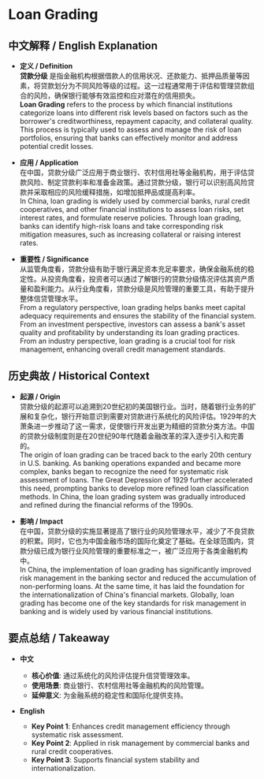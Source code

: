 # Loan Grading

## 中文解释 / English Explanation

* **定义 / Definition**  
  **贷款分级** 是指金融机构根据借款人的信用状况、还款能力、抵押品质量等因素，将贷款划分为不同风险等级的过程。这一过程通常用于评估和管理贷款组合的风险，确保银行能够有效监控和应对潜在的信用损失。  
  **Loan Grading** refers to the process by which financial institutions categorize loans into different risk levels based on factors such as the borrower's creditworthiness, repayment capacity, and collateral quality. This process is typically used to assess and manage the risk of loan portfolios, ensuring that banks can effectively monitor and address potential credit losses.

* **应用 / Application**  
  在中国，贷款分级广泛应用于商业银行、农村信用社等金融机构，用于评估贷款风险、制定贷款利率和准备金政策。通过贷款分级，银行可以识别高风险贷款并采取相应的风险缓释措施，如增加抵押品或提高利率。  
  In China, loan grading is widely used by commercial banks, rural credit cooperatives, and other financial institutions to assess loan risks, set interest rates, and formulate reserve policies. Through loan grading, banks can identify high-risk loans and take corresponding risk mitigation measures, such as increasing collateral or raising interest rates.

* **重要性 / Significance**  
  从监管角度看，贷款分级有助于银行满足资本充足率要求，确保金融系统的稳定性。从投资角度看，投资者可以通过了解银行的贷款分级情况评估其资产质量和盈利能力。从行业角度看，贷款分级是风险管理的重要工具，有助于提升整体信贷管理水平。  
  From a regulatory perspective, loan grading helps banks meet capital adequacy requirements and ensures the stability of the financial system. From an investment perspective, investors can assess a bank's asset quality and profitability by understanding its loan grading practices. From an industry perspective, loan grading is a crucial tool for risk management, enhancing overall credit management standards.

## 历史典故 / Historical Context

* **起源 / Origin**  
  贷款分级的起源可以追溯到20世纪初的美国银行业。当时，随着银行业务的扩展和复杂化，银行开始意识到需要对贷款进行系统化的风险评估。1929年的大萧条进一步推动了这一需求，促使银行开发出更为精细的贷款分类方法。中国的贷款分级制度则是在20世纪90年代随着金融改革的深入逐步引入和完善的。  
  The origin of loan grading can be traced back to the early 20th century in U.S. banking. As banking operations expanded and became more complex, banks began to recognize the need for systematic risk assessment of loans. The Great Depression of 1929 further accelerated this need, prompting banks to develop more refined loan classification methods. In China, the loan grading system was gradually introduced and refined during the financial reforms of the 1990s.

* **影响 / Impact**  
  在中国，贷款分级的实施显著提高了银行业的风险管理水平，减少了不良贷款的积累。同时，它也为中国金融市场的国际化奠定了基础。在全球范围内，贷款分级已成为银行业风险管理的重要标准之一，被广泛应用于各类金融机构中。  
  In China, the implementation of loan grading has significantly improved risk management in the banking sector and reduced the accumulation of non-performing loans. At the same time, it has laid the foundation for the internationalization of China's financial markets. Globally, loan grading has become one of the key standards for risk management in banking and is widely used by various financial institutions.

## 要点总结 / Takeaway

* **中文**  
  - **核心价值**: 通过系统化的风险评估提升信贷管理效率。
  - **使用场景**: 商业银行、农村信用社等金融机构的风险管理。
  - **延伸意义**: 为金融系统的稳定性和国际化提供支持。

* **English**  
  - **Key Point 1**: Enhances credit management efficiency through systematic risk assessment.
  - **Key Point 2**: Applied in risk management by commercial banks and rural credit cooperatives.
  - **Key Point 3**: Supports financial system stability and internationalization.